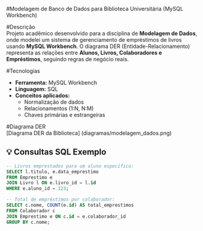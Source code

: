 #Modelagem de Banco de Dados para Biblioteca Universitária (MySQL Workbench)

#Descrição  
Projeto acadêmico desenvolvido para a disciplina de **Modelagem de Dados**, onde modelei um sistema de gerenciamento de empréstimos de livros usando **MySQL Workbench**. O diagrama DER (Entidade-Relacionamento) representa as relações entre **Alunos, Livros, Colaboradores e Empréstimos**, seguindo regras de negócio reais.  

#Tecnologias  
- **Ferramenta:** MySQL Workbench  
- **Linguagem:** SQL  
- **Conceitos aplicados:**  
  - Normalização de dados  
  - Relacionamentos (1:N, N:M)  
  - Chaves primárias e estrangeiras  

#Diagrama DER  
[Diagrama DER da Biblioteca] (diagramas/modelagem_dados.png)

## 💡 Consultas SQL Exemplo  
```sql
-- Livros emprestados para um aluno específico:
SELECT l.titulo, e.data_emprestimo  
FROM Emprestimo e  
JOIN Livro l ON e.livro_id = l.id  
WHERE e.aluno_id = 123;  

-- Total de empréstimos por colaborador:
SELECT c.nome, COUNT(e.id) AS total_emprestimos  
FROM Colaborador c  
JOIN Emprestimo e ON c.id = e.colaborador_id  
GROUP BY c.nome;  
